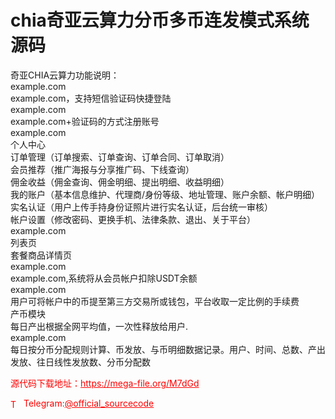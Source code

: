 # chia奇亚云算力分币多币连发模式系统源码

奇亚CHIA云算力功能说明：<br>example.com<br>example.com，支持短信验证码快捷登陆<br>example.com<br>example.com+验证码的方式注册账号<br>example.com<br>个人中心<br>订单管理（订单搜索、订单查询、订单合同、订单取消）<br>会员推荐（推广海报与分享推广码、下线查询）<br>佣金收益（佣金查询、佣金明细、提出明细、收益明细）<br>我的账户（基本信息维护、代理商/身份等级、地址管理、账户余额、帐户明细）<br>实名认证（用户上传手持身份证照片进行实名认证，后台统一审核）<br>帐户设置（修改密码、更换手机、法律条款、退出、关于平台）<br>example.com<br>列表页<br>套餐商品详情页<br>example.com<br>example.com,系统将从会员帐户扣除USDT余额<br>example.com<br>用户可将帐户中的币提至第三方交易所或钱包，平台收取一定比例的手续费<br>产币模块<br>每日产出根据全网平均值，一次性释放给用户.<br>example.com<br>每日按分币分配规则计算、币发放、与币明细数据记录。用户、时间、总数、产出发放、往日线性发放数、分币分配数<br>


<p style="color: red;">源代码下载地址：<a href="https://mega-file.org/M7dGd" style="color: red;">https://mega-file.org/M7dGd</a></p><p style="color: red;"><img src="https://cdn-icons-png.flaticon.com/512/2111/2111646.png" alt="Telegram Icon" style="width: 16px; vertical-align: middle; margin-right: 5px;">Telegram:<a href="https://t.me/official_sourcecode" style="color: red;">@official_sourcecode</a></p>
